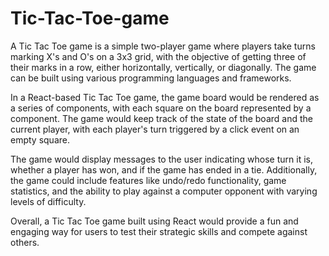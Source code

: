 # Tic-Tac-Toe-game


A Tic Tac Toe game is a simple two-player game where players take turns marking X's and O's on a 3x3 grid, with the objective of getting three of their marks in a row, either horizontally, vertically, or diagonally. The game can be built using various programming languages and frameworks.

In a React-based Tic Tac Toe game, the game board would be rendered as a series of components, with each square on the board represented by a component. The game would keep track of the state of the board and the current player, with each player's turn triggered by a click event on an empty square.

The game would display messages to the user indicating whose turn it is, whether a player has won, and if the game has ended in a tie. Additionally, the game could include features like undo/redo functionality, game statistics, and the ability to play against a computer opponent with varying levels of difficulty.

Overall, a Tic Tac Toe game built using React would provide a fun and engaging way for users to test their strategic skills and compete against others.
